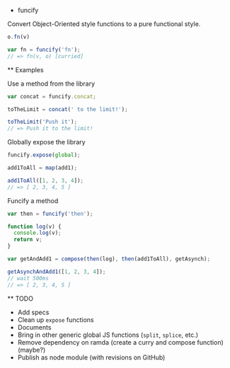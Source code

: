 * funcify

Convert Object-Oriented style functions to a pure functional style.

```js
o.fn(v)

var fn = funcify('fn');
// => fn(v, o) [curried]
```

** Examples

Use a method from the library

```js
var concat = funcify.concat;

toTheLimit = concat(' to the limit!');

toTheLimit('Push it');
// => Push it to the limit!
```

Globally expose the library

```js
funcify.expose(global);

add1ToAll = map(add1);

add1ToAll([1, 2, 3, 4]);
// => [ 2, 3, 4, 5 ]
```

Funcify a method

```js
var then = funcify('then');

function log(v) {
  console.log(v);
  return v;
}

var getAndAdd1 = compose(then(log), then(add1ToAll), getAsynch);

getAsynchAndAdd1([1, 2, 3, 4]);
// wait 500ms
// => [ 2, 3, 4, 5 ]
```

** TODO

* Add specs
* Clean up `expose` functions
* Documents
* Bring in other generic global JS functions (`split`, `splice`, etc.)
* Remove dependency on ramda (create a curry and compose function) (maybe?)
* Publish as node module (with revisions on GitHub)
